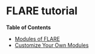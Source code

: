 # FLARE tutorial

**Table of Contents**

* [Modules of FLARE](modules.md)
* [Customize Your Own Modules](customize.md)
